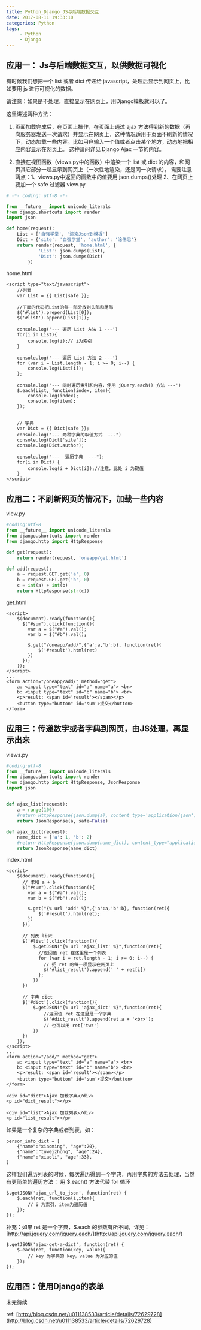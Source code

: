 ```yaml
---
title: Python_Django_JS与后端数据交互
date: 2017-08-11 19:33:10
categories: Python
tags:
     - Python
     - Django
---
```



## 应用一： Js与后端数据交互，以供数据可视化
有时候我们想把一个 list 或者 dict 传递给 javascript，处理后显示到网页上，比如要用 js 进行可视化的数据。

请注意：如果是不处理，直接显示在网页上，用Django模板就可以了。

这里讲述两种方法：

1. 页面加载完成后，在页面上操作，在页面上通过 ajax 方法得到新的数据（再向服务器发送一次请求）并显示在网页上，这种情况适用于页面不刷新的情况下，动态加载一些内容。比如用户输入一个值或者点击某个地方，动态地把相应内容显示在网页上。
这种请问详见 Django Ajax 一节的内容。

2. 直接在视图函数（views.py中的函数）中渲染一个 list 或 dict 的内容，和网页其它部分一起显示到网页上（一次性地渲染，还是同一次请求）。
需要注意两点：1、views.py中返回的函数中的值要用 json.dumps()处理   2、在网页上要加一个 safe 过滤器
view.py
```python
# -*- coding: utf-8 -*-

from __future__ import unicode_literals
from django.shortcuts import render
import json

def home(request):
    List = ['自强学堂', '渲染Json到模板']
    Dict = {'site': '自强学堂', 'author': '涂伟忠'}
    return render(request, 'home.html', {
            'List': json.dumps(List),
            'Dict': json.dumps(Dict)
        })
```

home.html
```
<script type="text/javascript">
    //列表
    var List = {{ List|safe }};

    //下面的代码把List的每一部分放到头部和尾部
    $('#list').prepend(List[0]);
    $('#list').append(List[1]);

    console.log('--- 遍历 List 方法 1 ---')
    for(i in List){
        console.log(i);// i为索引
    }

    console.log('--- 遍历 List 方法 2 ---')
    for (var i = List.length - 1; i >= 0; i--) {
        console.log(List[i]);
    };

    console.log('--- 同时遍历索引和内容，使用 jQuery.each() 方法 ---')
    $.each(List, function(index, item){
        console.log(index);
        console.log(item);
    });


    // 字典
    var Dict = {{ Dict|safe }};
    console.log("--- 两种字典的取值方式  ---")
    console.log(Dict['site']);
    console.log(Dict.author);

    console.log("---  遍历字典  ---");
    for(i in Dict) {
        console.log(i + Dict[i]);//注意，此处 i 为键值
    }
</script>
```


## 应用二：不刷新网页的情况下，加载一些内容

view.py
```python
#coding:utf-8
from __future__ import unicode_literals
from django.shortcuts import render
from django.http import HttpResponse

def get(request):
    return render(request, 'oneapp/get.html')

def add(request):
    a = request.GET.get('a', 0)
    b = request.GET.get('b', 0)
    c = int(a) + int(b)
    return HttpResponse(str(c))
```

get.html
```
<script>
    $(document).ready(function(){
      $("#sum").click(function(){
        var a = $("#a").val();
        var b = $("#b").val();

        $.get("/oneapp/add/",{'a':a,'b':b}, function(ret){
            $('#result').html(ret)
        })
      });
    });
</script>
...
<form action="/oneapp/add/" method="get">
    a: <input type="text" id="a" name="a"> <br>
    b: <input type="text" id="b" name="b"> <br>
    <p>result: <span id='result'></span></p>
    <button type="button" id='sum'>提交</button>
</form>
```


## 应用三：传递数字或者字典到网页，由JS处理，再显示出来

views.py
```python
#coding:utf-8
from __future__ import unicode_literals
from django.shortcuts import render
from django.http import HttpResponse, JsonResponse
import json


def ajax_list(request):
    a = range(100)
    #return HttpResponse(json.dump(a), content_type='application/json')
    return JsonResponse(a, safe=False)

def ajax_dict(request):
    name_dict = {'a': 1, 'b': 2}
    #return HttpResponse(json.dump(name_dict), content_type='application/json')
    return JsonResponse(name_dict)
```

index.html
```
<script>
    $(document).ready(function(){
      // 求和 a + b
      $("#sum").click(function(){
        var a = $("#a").val();
        var b = $("#b").val();

        $.get("{% url 'add' %}",{'a':a,'b':b}, function(ret){
            $('#result').html(ret);
        })
      });

      // 列表 list
      $('#list').click(function(){
          $.getJSON("{% url 'ajax_list' %}",function(ret){
            //返回值 ret 在这里是一个列表
            for (var i = ret.length - 1; i >= 0; i--) {
              // 把 ret 的每一项显示在网页上
              $('#list_result').append(' ' + ret[i])
            };
          })
      })

      // 字典 dict
      $('#dict').click(function(){
          $.getJSON("{% url 'ajax_dict' %}",function(ret){
              //返回值 ret 在这里是一个字典
              $('#dict_result').append(ret.a + '<br>');
              // 也可以用 ret['twz']
          })
      })
    });
</script>
...
<form action="/add/" method="get">
    a: <input type="text" id="a" name="a"> <br>
    b: <input type="text" id="b" name="b"> <br>
    <p>result: <span id='result'></span></p>
    <button type="button" id='sum'>提交</button>
</form>

<div id="dict">Ajax 加载字典</div>
<p id="dict_result"></p>

<div id="list">Ajax 加载列表</div>
<p id="list_result"></p>
```

如果是一个复杂的字典或者列表，如：
```
person_info_dict = [
    {"name":"xiaoming", "age":20},
    {"name":"tuweizhong", "age":24},
    {"name":"xiaoli", "age":33},
]
```
这样我们遍历列表的时候，每次遍历得到一个字典，再用字典的方法去处理，当然有更简单的遍历方法：
用 $.each() 方法代替 for 循环
```
$.getJSON('ajax_url_to_json', function(ret) {
    $.each(ret, function(i,item){
        // i 为索引，item为遍历值
    });
});
```

补充：如果 ret 是一个字典，$.each 的参数有所不同，详见：[http://api.jquery.com/jquery.each/](http://api.jquery.com/jquery.each/)
```
$.getJSON('ajax-get-a-dict', function(ret) {
    $.each(ret, function(key, value){
        // key 为字典的 key，value 为对应的值
    });
});
```

## 应用四：使用Django的表单
未完待续

ref:
[http://blog.csdn.net/u011138533/article/details/72629728](http://blog.csdn.net/u011138533/article/details/72629728)

